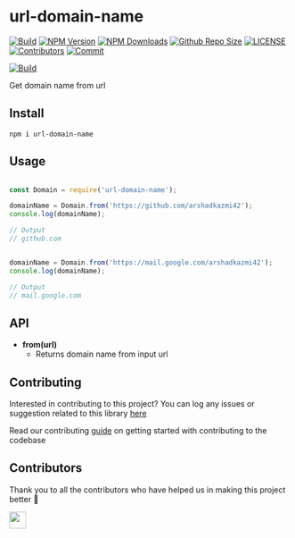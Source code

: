 # url-domain-name

[![Build](https://github.com/arshadkazmi42/url-domain-name/actions/workflows/nodejs.yml/badge.svg)](https://github.com/arshadkazmi42/url-domain-name/actions/workflows/nodejs.yml)
[![NPM Version](https://img.shields.io/npm/v/url-domain-name.svg)](https://www.npmjs.com/package/url-domain-name)
[![NPM Downloads](https://img.shields.io/npm/dt/url-domain-name.svg)](https://www.npmjs.com/package/url-domain-name)
[![Github Repo Size](https://img.shields.io/github/repo-size/arshadkazmi42/url-domain-name.svg)](https://github.com/arshadkazmi42/url-domain-name)
[![LICENSE](https://img.shields.io/npm/l/url-domain-name.svg)](https://github.com/arshadkazmi42/url-domain-name/blob/master/LICENSE)
[![Contributors](https://img.shields.io/github/contributors/arshadkazmi42/url-domain-name.svg)](https://github.com/arshadkazmi42/url-domain-name/graphs/contributors)
[![Commit](https://img.shields.io/github/last-commit/arshadkazmi42/url-domain-name.svg)](https://github.com/arshadkazmi42/url-domain-name/commits/master)


[![Build](https://img.shields.io/travis/com/arshadkazmi42/url-domain-name.svg)](https://travis-ci.com/arshadkazmi42/url-domain-name/)

Get domain name from url

## Install

```
npm i url-domain-name
```

## Usage

```javascript

const Domain = require('url-domain-name');

domainName = Domain.from('https://github.com/arshadkazmi42');
console.log(domainName);

// Output
// github.com


domainName = Domain.from('https://mail.google.com/arshadkazmi42');
console.log(domainName);

// Output
// mail.google.com

```

## API

- **from(url)**
  - Returns domain name from input url

## Contributing

Interested in contributing to this project?
You can log any issues or suggestion related to this library [here](https://github.com/arshadkazmi42/url-domain-name/issues/new)

Read our contributing [guide](CONTRIBUTING.md) on getting started with contributing to the codebase

## Contributors

Thank you to all the contributors who have helped us in making this project better :raised_hands:

<a href="https://github.com/arshadkazmi42"><img src="https://github.com/arshadkazmi42.png" width="30" /></a>
